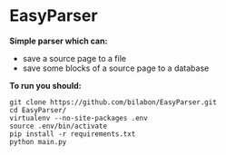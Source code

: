 # EasyParser

**Simple parser which can:**
  - save a source page to a file
  - save some blocks of a source page to a database

**To run you should:**
```
git clone https://github.com/bilabon/EasyParser.git
cd EasyParser/
virtualenv --no-site-packages .env
source .env/bin/activate
pip install -r requirements.txt
python main.py
```
